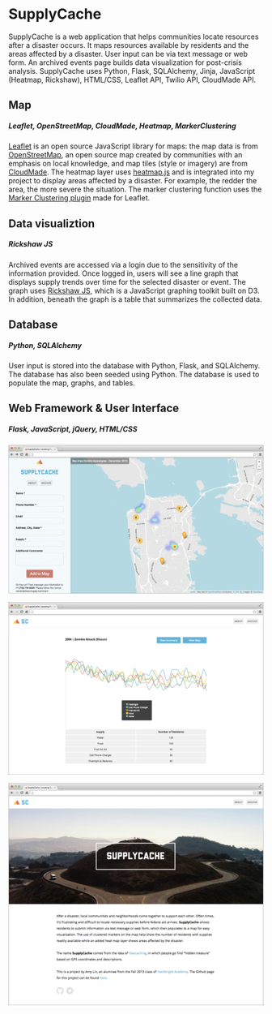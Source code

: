 # SupplyCache
SupplyCache is a web application that helps communities locate resources after a disaster occurs. It maps resources available by residents and the areas affected by a disaster. User input can be via text message or web form. An archived events page builds data visualization for post-crisis analysis. SupplyCache uses Python, Flask, SQLAlchemy, Jinja, JavaScript (Heatmap, Rickshaw), HTML/CSS, Leaflet API, Twilio API, CloudMade API.

## Map
##### Leaflet, OpenStreetMap, CloudMade, Heatmap, MarkerClustering
[Leaflet](http://leafletjs.com/) is an open source JavaScript library for maps: the map data is from [OpenStreetMap](http://www.openstreetmap.org/), an open source map created by communities with an emphasis on local knowledge, and map tiles (style or imagery) are from [CloudMade](http://cloudmade.com/). The heatmap layer uses [heatmap.js](http://www.patrick-wied.at/static/heatmapjs/) and is integrated into my project to display areas affected by a disaster. For example, the redder the area, the more severe the situation. The marker clustering function uses the [Marker Clustering plugin](https://github.com/Leaflet/Leaflet.markercluster) made for Leaflet.

## Data visualiztion
##### Rickshaw JS
Archived events are accessed via a login due to the sensitivity of the information provided. Once logged in, users will see a line graph that displays supply trends over time for the selected disaster or event. The graph uses [Rickshaw JS](http://code.shutterstock.com/rickshaw/), which is a JavaScript graphing toolkit built on D3. In addition, beneath the graph is a table that summarizes the collected data.

## Database
##### Python, SQLAlchemy
User input is stored into the database with Python, Flask, and SQLAlchemy. The database has also been seeded using Python. The database is used to populate the map, graphs, and tables.

## Web Framework & User Interface
##### Flask, JavaScript, jQuery, HTML/CSS

![Main page](/screenshots/sc-img1.jpg)

![Archive page](/screenshots/sc-img3.jpg)

![About page](/screenshots/sc-img2.jpg)
